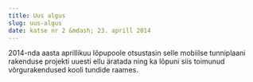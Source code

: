 ```yaml
---
title: Uus algus
slug: uus-algus
date: katse nr 2 &mdash; 23. aprill 2014
---
```


2014-nda aasta aprillikuu lõpupoole otsustasin selle mobiilse tunniplaani rakenduse projekti uuesti ellu äratada ning ka lõpuni siis toimunud võrgurakendused kooli tundide raames. 